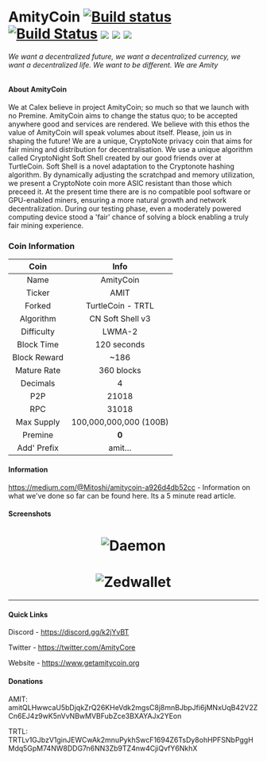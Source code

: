 # AmityCoin [![Build status](https://ci.appveyor.com/api/projects/status/7u785g3c2nttnpc5/branch/dev?svg=true)](https://ci.appveyor.com/project/michael-herwig/amitycoin/branch/dev) [![Build Status](https://travis-ci.com/CalexCore/AmityCoin.svg?branch=dev)](https://travis-ci.com/CalexCore/AmityCoin) [![](https://img.shields.io/badge/%20-dockerhub-blue.svg?logo=docker&style=flat)](https://hub.docker.com/r/calexcore/amitycoin/) [![](https://img.shields.io/badge/%20-discord-blue.svg?logo=discord&style=flat)](https://discord.gg/Nywqwtm) [![](https://img.shields.io/badge/%20-documentation-orange.svg?logo=github&style=flat)](https://github.com/CalexCore/AmityCoin/wiki)


###### We want a decentralized future, we want a decentralized currency, we want a decentralized life.  We want to be different.  We are Amity

#### About AmityCoin

We at Calex believe in project AmityCoin; so much so that we launch with no Premine. AmityCoin aims to change the status quo; to be accepted anywhere good and services are rendered. We believe with this ethos the value of AmityCoin will speak volumes about itself.  Please, join us in shaping the future! We are a unique, CryptoNote privacy coin that aims for fair mining and distribution for decentralisation. We use a unique algorithm called CryptoNight Soft Shell created by our good friends over at TurtleCoin. Soft Shell is a novel adaptation to the Cryptonote hashing algorithm. By dynamically adjusting the scratchpad and memory utilization, we present a CryptoNote coin more ASIC resistant than those which preceed it. At the present time there are is no compatible pool software or GPU-enabled miners, ensuring a more natural growth and network decentralization. During our testing phase, even a moderately powered computing device stood a 'fair' chance of solving a block enabling a truly fair mining experience.

### Coin Information

| Coin | Info |
|:-----:|:-----:|
| Name | AmityCoin |
| Ticker | AMIT |
| Forked | TurtleCoin - TRTL |
| Algorithm | CN Soft Shell v3 |
| Difficulty | LWMA-2 |
| Block Time | 120 seconds |
| Block Reward | ~186 |
| Mature Rate | 360 blocks |
| Decimals | 4 |
| P2P | 21018 |
| RPC | 31018 |
| Max Supply | 100,000,000,000 (100B) |
| Premine | **0** |
| Add' Prefix | amit… |

#### Information

https://medium.com/@Mitoshi/amitycoin-a926d4db52cc - Information on what we've done so far can be found here. Its a 5 minute read article.

#### Screenshots

<h1 align="center"><img title="Daemon" src="https://github.com/Neo-Amity/docs/blob/master/images/daemon.png" ><img/></h1>

<h1 align="center"><img title="Zedwallet" src="https://github.com/Neo-Amity/docs/blob/master/images/wallet.png" ><img/></h1>

***

#### Quick Links

Discord - https://discord.gg/k2jYvBT

Twitter - https://twitter.com/AmityCore

Website - https://www.getamitycoin.org

#### Donations

AMIT: amitQLHwwcaU5bDjqkZrQ26KHeVdk2mgsC8j8mnBJbpJfi6jMNxUqB42V2ZCn6EJ4z9wK5nVvNBwMVBFubZce3BXAYAJx2YEon 

TRTL: TRTLv1GJbzV1ginJEWCwAk2mnuPykhSwcF1694Z6TsDy8ohHPFSNbPggHMdq5GpM74NW8DDG7n6NN3Zb9TZ4nw4CjiQvfY6NkhX
